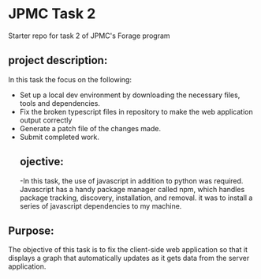 # JPMC Task 2
Starter repo for task 2 of JPMC's Forage program
## project description:
In this task the focus on the following: 
- Set up a local dev environment by downloading the necessary files, tools and dependencies.
- Fix the broken typescript files in repository to make the web application output correctly
- Generate a patch file of the changes made.
- Submit completed work.
  ## ojective:
  -In this task, the use of javascript in addition to python was required. Javascript has a handy package manager called npm, which handles package tracking, discovery, installation, and removal. it was to install a series of javascript dependencies to my machine.

## Purpose:
The objective of this task is to fix the client-side web application so that it displays a graph that automatically updates as it gets data from the server application.
